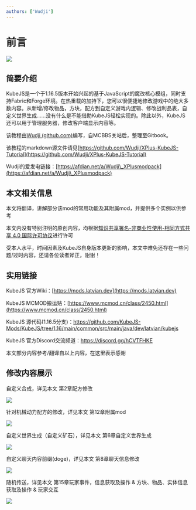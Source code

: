 ```yaml
---
authors: ['Wudji']
---
```


# 前言

![](https://m1.miaomc.cn/uploads/20220507\_7fc6e1d8f48a4.png)

## 简要介绍

KubeJS是一个于1.16.5版本开始兴起的基于JavaScript的魔改核心模组，同时支持Fabric和Forge环境。在热重载的加持下，您可以很便捷地修改游戏中的绝大多数内容。从新增/修改物品，方块，配方到自定义游戏内逻辑、修改战利品表，自定义世界生成......没有什么是不能借助KubeJS轻松实现的。除此以外，KubeJS还可以用于管理服务器，修改客户端显示内容等。

该教程由[Wudji (github.com)](https://github.com/Wudji)编写，自MCBBS关站后，整理至Gitbook。

该教程的markdown源文件请见[https://github.com/Wudji/XPlus-KubeJS-Tutorial](https://github.com/Wudji/XPlus-KubeJS-Tutorial)

Wudji的爱发电链接：[https://afdian.net/a/Wudji\_XPlusmodpack](https://afdian.net/a/Wudji\_XPlusmodpack)

## 本文相关信息

本文将翻译，讲解部分该mod的常用功能及其附属mod，并提供多个实例以供参考

本文内没有特别注明的原创内容，均根据[知识共享署名-非商业性使用-相同方式共享 4.0 国际许可协议](https://www.mcbbs.net/plugin.php?id=link\_redirect\&target=https%3A%2F%2Fcreativecommons.org%2Flicenses%2Fby-nc-sa%2F4.0%2F)进行许可

受本人水平，时间因素及KubeJS自身版本更新的影响，本文中难免还存在一些问题/过时内容，还请各位读者斧正，谢谢！

## 实用链接

KubeJS 官方Wiki：[https://mods.latvian.dev](https://mods.latvian.dev)

KubeJS MCMOD搬运贴：[https://www.mcmod.cn/class/2450.html](https://www.mcmod.cn/class/2450.html)

KubeJS 源代码(1.16.5分支)：https://github.com/KubeJS-Mods/KubeJS/tree/1.16/main/common/src/main/java/dev/latvian/kubejs

KubeJS 官方Discord交流频道：https://discord.gg/hCVTFHKE

本文部分内容参考/翻译自以上内容，在这里表示感谢

## 修改内容展示

自定义合成，详见本文 第2章配方修改

![](https://i1.mcobj.com/imgb/u18prz/20240225\_65db06a132e01.png)

针对机械动力配方的修改，详见本文 第12章附属mod

![](https://i1.mcobj.com/imgb/u18prz/20240225\_65db06c38ea35.png)

自定义世界生成（自定义矿石），详见本文 第6章自定义世界生成

![](https://i1.mcobj.com/imgb/u18prz/20240225\_65db06e27819f.png)

自定义聊天内容前缀(doge)，详见本文 第8章聊天信息修改

![](https://m1.miaomc.cn/uploads/20220407\_b9de677546c5d.png)

随机传送，详见本文 第15章玩家事件，信息获取及操作 & 方块、物品、实体信息获取及操作 & 玩家交互

![](https://m1.miaomc.cn/uploads/20220408\_c412408992599.gif)

